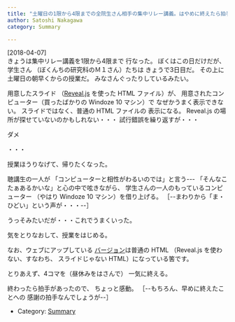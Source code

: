 ```yaml
---
title: "土曜日の1限から4限までの全院生さん相手の集中リレー講義。はやめに終えたら拍手が起きた"
author: Satoshi Nakagawa
category: Summary

---
```


[2018-04-07]  
 きょうは集中リレー講義を1限から4限まで
行なった。
ぼくはこの日だけだが、学生さん
（ぼくんちの研究科のＭ１さん）たちは
きょうで3日目だ。
その上に土曜日の朝早くからの授業だ。
みなさんぐったりしているみたい。

 用意したスライド
（[Reveal.js](https://github.com/hakimel/reveal.js/) を使った HTML ファイル）が、
用意されたコンピューター（買ったばかりの Windoze 10 マシン）で
なぜかうまく表示できない。
スライドではなく、普通の HTML ファイルの
表示になる。
Reveal.js の場所が探せていないのかもしれない・・・
試行錯誤を繰り返すが・・・

 ダメ

 ・・・

 授業ほうりなげて、帰りたくなった。

 聴講生の一人が
「コンピューターと相性がわるいのでは」と言う---
「そんなこたぁあるかいな」と心の中で呟きながら、
学生さんの一人のもっているコンピューター
（やはり Windoze 10 マシン）を借り上げる。
［--まわりから「ま・ひどい」という声が・・・--］

 うっそみたいだが・・・これでうまくいった。

 気をとりなおして、授業をはじめる。

<!--more-->

 なお、ウェブにアップしている
[バージョン](http://www.merapano.net/~satoshi/anthrop/class/susume/index.html)は普通の HTML
（Reveal.js を使わない、すなわち、
スライドじゃない HTML）になっている筈です。

 とりあえず、4コマを（昼休みをはさんで）
一気に終える。

 終わったら拍手があったので、
ちょっと感動。
［--もちろん、早めに終えたことへの
感謝の拍手なんでしょうが--］

- Category: [Summary](categories.html#Summary)

